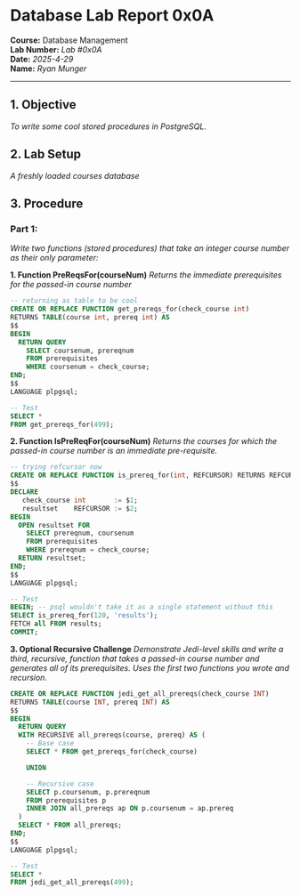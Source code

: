# Database Lab Report 0x0A

**Course:** Database Management\
**Lab Number:** *Lab #0x0A*\
**Date:** *2025-4-29*\
**Name:** *Ryan Munger*

---

## 1. Objective

*To write some cool stored procedures in PostgreSQL.*

## 2. Lab Setup

*A freshly loaded courses database*

## 3. Procedure

### Part 1:
*Write two functions (stored procedures) that take an integer course number as their only parameter:* 

**​1. Function PreReqsFor(courseNum)**
*Returns the immediate prerequisites for the passed-in course number*
```sql
-- returning as table to be cool
CREATE OR REPLACE FUNCTION get_prereqs_for(check_course int)
RETURNS TABLE(course int, prereq int) AS
$$
BEGIN
  RETURN QUERY
    SELECT coursenum, prereqnum
    FROM prerequisites
    WHERE coursenum = check_course;
END;
$$
LANGUAGE plpgsql;

-- Test
SELECT * 
FROM get_prereqs_for(499);
```

**2. Function IsPreReqFor(courseNum)**
*Returns the courses for which the passed-in course number is an immediate pre-requisite.*
```sql
-- trying refcursor now
CREATE OR REPLACE FUNCTION is_prereq_for(int, REFCURSOR) RETURNS REFCURSOR AS
$$
DECLARE
   check_course int       := $1;
   resultset    REFCURSOR := $2;
BEGIN
  OPEN resultset FOR
    SELECT prereqnum, coursenum
    FROM prerequisites
    WHERE prereqnum = check_course;
  RETURN resultset;
END;
$$ 
LANGUAGE plpgsql;

-- Test
BEGIN; -- psql wouldn't take it as a single statement without this
SELECT is_prereq_for(120, 'results');
FETCH all FROM results;
COMMIT;
```

**3. Optional Recursive Challenge**
*Demonstrate Jedi-level skills and write a third, recursive, function that takes a passed-in course number and generates all of its prerequisites. Uses the first two functions you wrote and recursion.*
```sql
CREATE OR REPLACE FUNCTION jedi_get_all_prereqs(check_course INT)
RETURNS TABLE(course INT, prereq INT) AS
$$
BEGIN
  RETURN QUERY
  WITH RECURSIVE all_prereqs(course, prereq) AS (
    -- Base case
    SELECT * FROM get_prereqs_for(check_course)

    UNION

    -- Recursive case
    SELECT p.coursenum, p.prereqnum
    FROM prerequisites p
    INNER JOIN all_prereqs ap ON p.coursenum = ap.prereq
  )
  SELECT * FROM all_prereqs;
END;
$$
LANGUAGE plpgsql;

-- Test
SELECT * 
FROM jedi_get_all_prereqs(499);
```